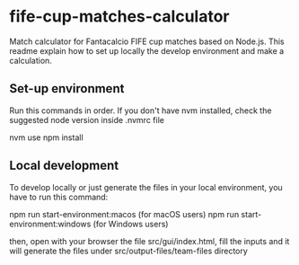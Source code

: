 # fife-cup-matches-calculator
Match calculator for Fantacalcio FIFE cup matches based on Node.js.
This readme explain how to set up locally the develop environment and make a calculation.

## Set-up environment
Run this commands in order. If you don't have nvm installed, check the suggested node version inside .nvmrc file

nvm use
npm install

## Local development
To develop locally or just generate the files in your local environment, you have to run this command:

npm run start-environment:macos (for macOS users)
npm run start-environment:windows (for Windows users)

then, open with your browser the file src/gui/index.html, fill the inputs and it will generate the files under src/output-files/team-files directory

